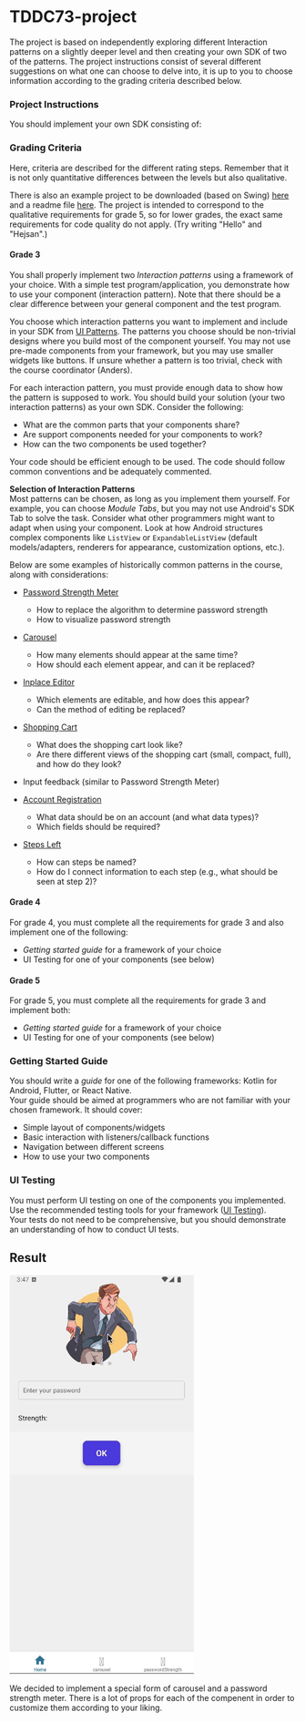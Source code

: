 # TDDC73-project

The project is based on independently exploring different Interaction patterns on a slightly deeper level and then creating your own SDK of two of the patterns. The project instructions consist of several different suggestions on what one can choose to delve into, it is up to you to choose information according to the grading criteria described below.

### Project Instructions
You should implement your own SDK consisting of:

### Grading Criteria
Here, criteria are described for the different rating steps. Remember that it is not only quantitative differences between the levels but also qualitative.

There is also an example project to be downloaded (based on Swing) [here](projectexample_tdc73_tdd13.zip) and a readme file [here](project-info.txt). The project is intended to correspond to the qualitative requirements for grade 5, so for lower grades, the exact same requirements for code quality do not apply. (Try writing "Hello" and "Hejsan".)

#### Grade 3
You shall properly implement two *Interaction patterns* using a framework of your choice. With a simple test program/application, you demonstrate how to use your component (interaction pattern). Note that there should be a clear difference between your general component and the test program.  

You choose which interaction patterns you want to implement and include in your SDK from [UI Patterns](http://ui-patterns.com/patterns). The patterns you choose should be non-trivial designs where you build most of the component yourself. You may not use pre-made components from your framework, but you may use smaller widgets like buttons. If unsure whether a pattern is too trivial, check with the course coordinator (Anders).  

For each interaction pattern, you must provide enough data to show how the pattern is supposed to work. You should build your solution (your two interaction patterns) as your own SDK. Consider the following:

- What are the common parts that your components share?
- Are support components needed for your components to work?
- How can the two components be used together?

Your code should be efficient enough to be used. The code should follow common conventions and be adequately commented.

**Selection of Interaction Patterns**  
Most patterns can be chosen, as long as you implement them yourself. For example, you can choose *Module Tabs*, but you may not use Android's SDK Tab to solve the task. Consider what other programmers might want to adapt when using your component. Look at how Android structures complex components like `ListView` or `ExpandableListView` (default models/adapters, renderers for appearance, customization options, etc.).  

Below are some examples of historically common patterns in the course, along with considerations:

- [Password Strength Meter](http://ui-patterns.com/patterns/PasswordStrengthMeter)
  - How to replace the algorithm to determine password strength
  - How to visualize password strength

- [Carousel](http://ui-patterns.com/patterns/Carousel)
  - How many elements should appear at the same time?
  - How should each element appear, and can it be replaced?

- [Inplace Editor](http://ui-patterns.com/patterns/InplaceEditor)
  - Which elements are editable, and how does this appear?
  - Can the method of editing be replaced?

- [Shopping Cart](http://ui-patterns.com/patterns/ShoppingCart)
  - What does the shopping cart look like?
  - Are there different views of the shopping cart (small, compact, full), and how do they look?

- Input feedback (similar to Password Strength Meter)

- [Account Registration](http://ui-patterns.com/patterns/AccountRegistration)
  - What data should be on an account (and what data types)?
  - Which fields should be required?

- [Steps Left](http://ui-patterns.com/patterns/StepsLeft)
  - How can steps be named?
  - How do I connect information to each step (e.g., what should be seen at step 2)?

#### Grade 4
For grade 4, you must complete all the requirements for grade 3 and also implement one of the following:

- *Getting started guide* for a framework of your choice
- UI Testing for one of your components (see below)

#### Grade 5
For grade 5, you must complete all the requirements for grade 3 and implement both:

- *Getting started guide* for a framework of your choice
- UI Testing for one of your components (see below)

### Getting Started Guide
You should write a *guide* for one of the following frameworks: Kotlin for Android, Flutter, or React Native.  
Your guide should be aimed at programmers who are not familiar with your chosen framework. It should cover:

- Simple layout of components/widgets
- Basic interaction with listeners/callback functions
- Navigation between different screens
- How to use your two components

### UI Testing
You must perform UI testing on one of the components you implemented. Use the recommended testing tools for your framework ([UI Testing](http://developer.android.com/tools/testing/testing_ui.html)).  
Your tests do not need to be comprehensive, but you should demonstrate an understanding of how to conduct UI tests.

## Result
<img src="illustrations\project.gif" alt="Final project">

We decided to implement a special form of carousel and a password strength meter.
There is a lot of props for each of the compenent in order to customize them according to your liking.

